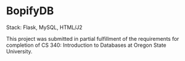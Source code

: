 # BopifyDB


Stack: Flask, MySQL, HTML/J2


This project was submitted in partial fulfillment of the requirements for completion of CS 340: Introduction to Databases at Oregon State University.
